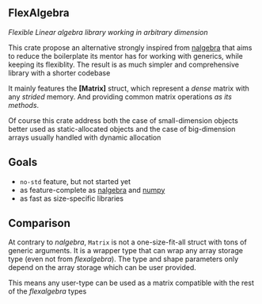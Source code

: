 ## FlexAlgebra

*Flexible Linear algebra library working in arbitrary dimension*

This crate propose an alternative strongly inspired from [nalgebra](https://docs.rs/nalgebra/latest/nalgebra/index.html) that aims to reduce the boilerplate its mentor has for working with generics, while keeping its flexiblity.
The result is as much simpler and comprehensive library with a shorter codebase

It mainly features the **[Matrix]** struct, which represent a *dense* matrix with any *strided* memory. And providing common matrix operations *as its methods*.

Of course this crate address both the case of small-dimension objects better used as static-allocated objects and the case of big-dimension arrays usually handled with dynamic allocation

## Goals

- `no-std` feature, but not started yet
- as feature-complete as [nalgebra](https://docs.rs/nalgebra/latest/nalgebra/index.html) and [numpy](https://numpy.org/doc/stable/reference/routines.linalg.html)
- as fast as size-specific libraries

## Comparison

At contrary to *nalgebra*, `Matrix` is not a one-size-fit-all struct with tons of generic arguments. It is a wrapper type that can wrap any array storage type (even not from *flexalgebra*). The type and shape parameters only depend on the array storage which can be user provided.

This means any user-type can be used as a matrix compatible with the rest of the *flexalgebra* types
